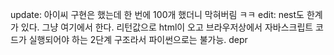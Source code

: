 update: 아이씨 구현은 했는데 한 번에 100개 했더니 막혀버림 ㅋㅋ
edit: nest도 한계가 있다. 그냥 여기에서 한다.
리턴값으로 html이 오고 브라우저상에서 자바스크립트 코드가 실행되어야 하는 2단계 구조라서 파이썬으로는 불가능. depr
